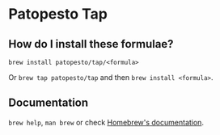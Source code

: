 # Patopesto Tap

## How do I install these formulae?

`brew install patopesto/tap/<formula>`

Or `brew tap patopesto/tap` and then `brew install <formula>`.

## Documentation

`brew help`, `man brew` or check [Homebrew's documentation](https://docs.brew.sh).
